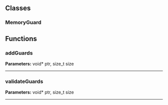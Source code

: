 
## Classes

### MemoryGuard




## Functions

### addGuards



**Parameters:** void* ptr, size_t size

---

### validateGuards



**Parameters:** void* ptr, size_t size

---

